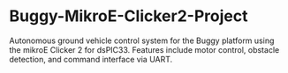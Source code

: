 # Buggy-MikroE-Clicker2-Project
Autonomous ground vehicle control system for the Buggy platform using the mikroE Clicker 2 for dsPIC33. Features include motor control, obstacle detection, and command interface via UART.
